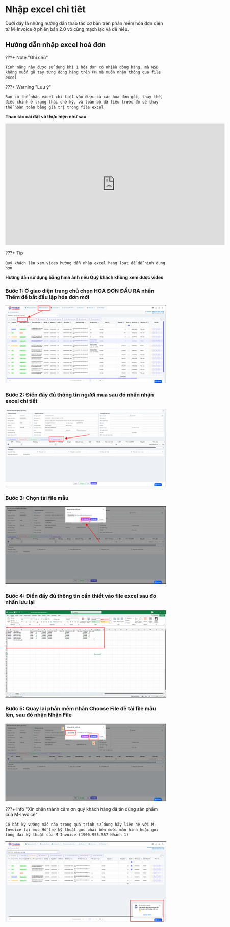 # **Nhập excel chi tiêt**

Dưới đây là những hướng dẫn thao tác cơ bản trên phần mềm hóa đơn điện tử M-Invoice ở phiên bản 2.0 vô cùng mạch lạc và dễ hiểu.

## **Hướng dẫn nhập excel hoá đơn**

???+ Note "Ghi chú"

    Tính năng này được sử dụng khi 1 hóa đơn có nhiều dòng hàng, mà NSD không muốn gõ tay từng dòng hàng trên PM mà muốn nhận thông qua file excel

???+ Warning "Lưu ý"

    Bạn có thể nhận excel chi tiết vào được cả các hóa đơn gốc, thay thế, điều chỉnh ở trạng thái chờ ký, và toàn bộ dữ liệu trước đó sẽ thay thế hoàn toàn bằng giá trị trong file excel

**Thao tác cài đặt và thực hiện như sau**

<iframe style="width: 43rem; height: 380px" src="https://www.youtube.com/embed/2BcxuQ1hWbY?si=pCdz31XtA089jPMd" title="YouTube video player" frameborder="0" allow="accelerometer; autoplay; clipboard-write; encrypted-media; gyroscope; picture-in-picture; web-share" referrerpolicy="strict-origin-when-cross-origin" allowfullscreen></iframe>

???+ Tip

    Quý khách lên xem video hướng dẫn nhập excel hang loạt để dễ hinh dung hơn

**Hướng dẫn sử dụng bằng hình ảnh nếu Quý khách không xem được video**

### **Bước 1: Ở giao diện trang chủ chọn HOÁ ĐƠN ĐẦU RA nhấn Thêm để bắt đầu lập hóa đơn mới**

![Hình 1](../assets/images/invoice2/2.0_nhap-excel-chi-tiet_1.png)

### **Bước 2: Điền đầy đủ thông tin người mua sau đó nhấn nhận excel chi tiết**

![Hình 2](../assets/images/invoice2/2.0_nhap-excel-chi-tiet_2.png)

### **Bước 3: Chọn tải file mẫu**

![Hình 3](../assets/images/invoice2/2.0_nhap-excel-chi-tiet_5.png)

### **Bước 4: Điền đầy đủ thông tin cần thiết vào file excel sau đó nhấn lưu lại**

![Hình 4](../assets/images/invoice2/2.0_nhap-excel-chi-tiet_3.png)

### **Bước 5: Quay lại phần mềm nhấn Choose File để tải file mẫu lên, sau đó nhận Nhận File**

![Hình 4](../assets/images/invoice2/2.0_nhap-excel-chi-tiet_4.png)

???+ info "Xin chân thành cảm ơn quý khách hàng đã tin dùng sản phẩm của M-Invoice"

    Có bất kỳ vướng mắc nào trong quá trình sử dụng hãy liên hệ với M-Invoice tại mục Hỗ trợ kỹ thuật góc phải bên dưới màn hình hoặc gọi tổng đài kỹ thuật của M-Invoice (1900.955.557 Nhánh 1)

![Hình 5](../assets/images/invoice2/hotro.png)
